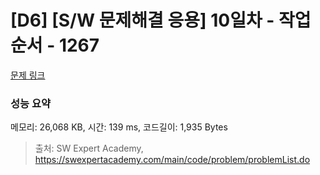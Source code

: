 # [D6] [S/W 문제해결 응용] 10일차 - 작업순서 - 1267 

[문제 링크](https://swexpertacademy.com/main/code/problem/problemDetail.do?contestProbId=AV18TrIqIwUCFAZN) 

### 성능 요약

메모리: 26,068 KB, 시간: 139 ms, 코드길이: 1,935 Bytes



> 출처: SW Expert Academy, https://swexpertacademy.com/main/code/problem/problemList.do